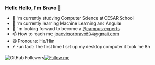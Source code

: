 ### Hello Hello, I'm Bravo 👋


- 🔭 I’m currently studying Computer Science at CESAR School
- 🚀 I’m currently learning Machine Learning and Angular
- 👀 I'm looking forward to become a [@campus-experts](https://github.com/campus-experts) 
- 📫 How to reach me: joaovictorbravo804@gmail.com
- 😄 Pronouns: He/Him
- ⚡ Fun fact: The first time I set up my desktop computer it took me 8h

![GitHub Followers](https://img.shields.io/github/followers/JVBravoo?style=social)[![Follow me](https://img.shields.io/twitter/follow/BravoJvictor?style=social)](https://twitter.com/BravoJvictor)
